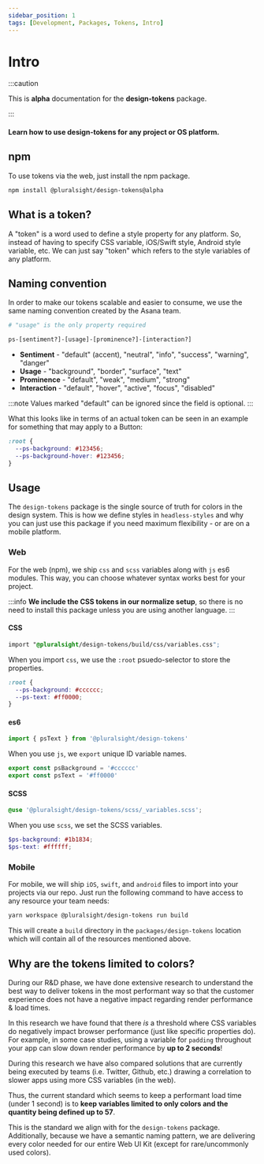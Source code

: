 ```yaml
---
sidebar_position: 1
tags: [Development, Packages, Tokens, Intro]
---
```


# Intro

:::caution

This is **alpha** documentation for the **design-tokens** package.

:::

#### Learn how to use design-tokens for any project or OS platform.

## npm

To use tokens via the web, just install the npm package.

```bash npm2yarn
npm install @pluralsight/design-tokens@alpha
```

## What is a token?

A "token" is a word used to define a style property for any platform. So, instead of having to specify CSS variable, iOS/Swift style, Android style variable, etc. We can just say "token" which refers to the style variables of any platform.

## Naming convention

In order to make our tokens scalable and easier to consume, we use the same naming convention created by the Asana team.

```bash
# "usage" is the only property required

ps-[sentiment?]-[usage]-[prominence?]-[interaction?]
```

- **Sentiment** - "default" (accent), "neutral", "info", "success", "warning", "danger"
- **Usage** - "background", "border", "surface", "text"
- **Prominence** - "default", "weak", "medium", "strong"
- **Interaction** - "default", "hover", "active", "focus", "disabled"

:::note
Values marked "default" can be ignored since the field is optional.
:::

What this looks like in terms of an actual token can be seen in an example for something that may apply to a Button:

```css title="Button example - not actual properties"
:root {
  --ps-background: #123456;
  --ps-background-hover: #123456;
}
```

## Usage

The `design-tokens` package is the single source of truth for colors in the design system. This is how we define styles in `headless-styles` and why you can just use this package if you need maximum flexibility - or are on a mobile platform.

### Web

For the web (npm), we ship `css` and `scss` variables along with `js` es6 modules. This way, you can choose whatever syntax works best for your project.

:::info
**We include the CSS tokens in our normalize setup**, so there is no need to install this package unless you are using another language.
:::

#### CSS

```css title="Alternatively importing tokens into your CSS"
import "@pluralsight/design-tokens/build/css/variables.css";
```

When you import `css`, we use the `:root` psuedo-selector to store the properties.

```css title="CSS import outcome (example)"
:root {
  --ps-background: #cccccc;
  --ps-text: #ff0000;
}
```

#### es6

```javascript title="Alternatively importing tokens into your JS"
import { psText } from '@pluralsight/design-tokens'
```

When you use `js`, we `export` unique ID variable names.

```javascript title="JS import outcome (example)"
export const psBackground = '#cccccc'
export const psText = '#ff0000'
```

#### SCSS

```scss title="Importing tokens into your SCSS"
@use '@pluralsight/design-tokens/scss/_variables.scss';
```

When you use `scss`, we set the SCSS variables.

```scss title="SCSS import outcome (example)"
$ps-background: #1b1834;
$ps-text: #ffffff;
```

### Mobile

For mobile, we will ship `iOS`, `swift`, and `android` files to import into your projects via our repo. Just run the following command to have access to any resource your team needs:

```bash
yarn workspace @pluralsight/design-tokens run build
```

This will create a `build` directory in the `packages/design-tokens` location which will contain all of the resources mentioned above.

## Why are the tokens limited to colors?

During our R&D phase, we have done extensive research to understand the best way to deliver tokens in the most performant way so that the customer experience does not have a negative impact regarding render performance & load times.

In this research we have found that there _is_ a threshold where CSS variables do negatively impact browser performance (just like specific properties do). For example, in some case studies, using a variable for `padding` throughout your app can slow down render performance by **up to 2 seconds**!

During this research we have also compared solutions that are currently being executed by teams (i.e. Twitter, Github, etc.) drawing a correlation to slower apps using more CSS variables (in the web).

Thus, the current standard which seems to keep a performant load time (under 1 second) is to **keep variables limited to only colors and the quantity being defined up to 57**.

This is the standard we align with for the `design-tokens` package. Additionally, because we have a semantic naming pattern, we are delivering every color needed for our entire Web UI Kit (except for rare/uncommonly used colors).
